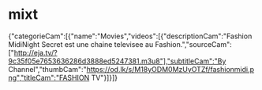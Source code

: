 # mixt
{"categorieCam":[{"name":"Movies","videos":[{"descriptionCam":"Fashion MidiNight Secret est une chaine televisee au Fashion.","sourceCam":["http://eja.tv/?9c35f05e7653636286d3888ed5247381.m3u8"],"subtitleCam":"By Channel","thumbCam":"https://od.lk/s/M18yODM0MzUyOTZf/fashionmidi.png","titleCam":"FASHION TV"}]}]}
